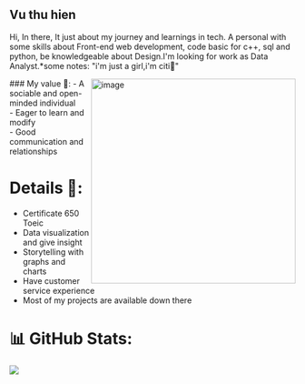 ## Vu thu hien 
Hi, In there, It just about my journey and learnings in tech. A personal with some skills about Front-end web development, code basic for c++, sql and python, be knowledgeable about Design.I'm looking for work as Data Analyst.*some notes: "i'm just a girl,i'm citi🎀"

<img align="right" alt="image" src="![image](https://github.com/user-attachments/assets/f7d24fc7-b7d1-45cd-8ada-424d4e2bb3f9)" width="360px"/>
### My value 🌱:
- A sociable and open-minded individual</br>
- Eager to learn and modify</br>
- Good communication and relationships</br>

# Details 📝: 
- Certificate 650 Toeic</br>
- Data visualization and give insight</br>
- Storytelling with graphs and charts</br>
- Have customer service experience
- Most of my projects are available down there

# 📊 GitHub Stats:
![](https://github-readme-stats.vercel.app/api/top-langs/?username=vthuhien&theme=nord&hide_border=false&include_all_commits=false&count_private=true&layout=compact)
